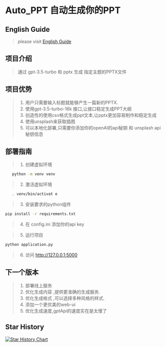 # Auto_PPT 自动生成你的PPT

## English Guide
> please visit [English Guide](./Readme.en.md)

## 项目介绍

> 通过 gpt-3.5-turbo 和 pptx 生成 指定主题的PPTX文件

## 项目优势

> 1. 用户只需要输入标题就能够产生一篇新的PPTX.
> 2. 使用gpt-3.5-turbo-16k 接口,让接口稳定生成PPT大纲
> 3. 创造性的使用csv格式生成ppt文本,让pptx更加容易制作和稳定生成
> 4. 使用unsplash来获取插图
> 5. 可以本地化部署,只需要你添加你的openAI的api秘钥 和 unsplash api 秘钥信息

## 部署指南

> 1. 创建虚拟环境

```bash
   python -m venv venv
```

> 2. 激活虚拟环境

```bash
   . venv/bin/activat e
```

> 3. 安装要求的python组件

```bash
pip install -r requirements.txt
```

> 4. 在 config.ini 添加你的api key

> 5. 运行项目

```bash
python application.py
```

> 6. 访问 http://127.0.0.1:5000

## 下一个版本
> 1. 部署线上服务
> 2. 优化生成内容 ,提供更准确的生成服务.
> 3. 优化生成格式 ,可以选择多种风格的样式.
> 4. 添加一个更优美的web-ui
> 5. 优化生成速度,gptApi的速度实在是太慢了

## Star History

[![Star History Chart](https://api.star-history.com/svg?repos=limaoyi1/Auto_PPT&type=Timeline)](https://star-history.com/#limaoyi1/Auto_PPT&Timeline)
